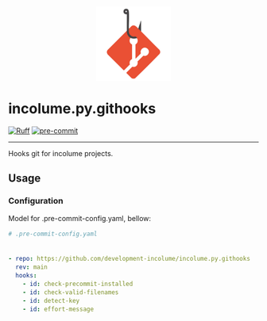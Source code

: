 <img title="Logo incolume.py.githooks" alt="logo incolume.py.githooks" src="assets/png/incolume-py-githooks.png" width=150 style="display: block; margin: 0 auto; width: 150;">

# incolume.py.githooks
<!--
![PyPI - Python Version](https://img.shields.io/pypi/pyversions/incolume.py.githooks?color=00FFFF)
![PyPI - Version](https://img.shields.io/pypi/v/incolume.py.githooks?color=00FFFF&label=pypi+package)
-->
[![Ruff](https://img.shields.io/endpoint?url=https://raw.githubusercontent.com/astral-sh/ruff/main/assets/badge/v2.json)](https://github.com/astral-sh/ruff)
[![pre-commit](https://img.shields.io/badge/pre--commit-enabled-brightgreen?logo=pre-commit)](https://github.com/pre-commit/pre-commit)

---

Hooks git for incolume projects.

## Usage

### Configuration

Model for .pre-commit-config.yaml, bellow:

```yaml
# .pre-commit-config.yaml


- repo: https://github.com/development-incolume/incolume.py.githooks
  rev: main
  hooks:
    - id: check-precommit-installed
    - id: check-valid-filenames
    - id: detect-key
    - id: effort-message

```
